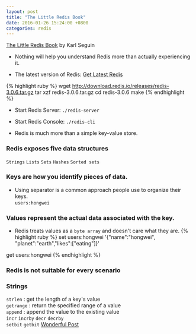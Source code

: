 ```yaml
---
layout: post
title: "The Little Redis Book"
date: 2016-01-26 15:24:00 +0800
categories: redis
---
```


[The Little Redis Book](http://openmymind.net/redis.pdf) by Karl Seguin

* Nothing will help you understand Redis more than actually experiencing it.

* The latest version of Redis: [Get Latest Redis](http://redis.io/download)

{% highlight ruby %}
wget http://download.redis.io/releases/redis-3.0.6.tar.gz
tar xzf redis-3.0.6.tar.gz
cd redis-3.0.6
make
{% endhighlight %}

* Start Redis Server:  `./redis-server`
* Start Redis Console: `./redis-cli`

* Redis is much more than a simple key-value store.

### Redis exposes five data structures
`Strings` `Lists` `Sets` `Hashes` `Sorted sets`

### Keys are how you identify pieces of data.
* Using separator is a common approach people use to organize their keys.<br>
`users:hongwei`

### Values represent the actual data associated with the key.
* Redis treats values as a `byte array` and doesn't care what they are.
{% highlight ruby %}
set users:hongwei '{"name":"hongwei", "planet":"earth","likes":["eating"]}'

get users:hongwei
{% endhighlight %}

### Redis is not suitable for every scenario

### Strings
`strlen` : get the length of a key's value<br>
`getrange` : return the specified range of a value<br>
`append` : append the value to the existing value<br>
`incr` `incrby` `decr` `decrby`<br>
`setbit` `getbit` [Wonderful Post](http://blog.getspool.com/2011/11/29/fast-easy-realtime-metrics-using-redis-bitmaps/)
